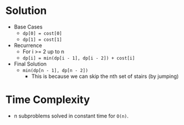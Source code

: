 # Solution
- Base Cases
  - `dp[0] = cost[0]`
  - `dp[1] = cost[1]`
- Recurrence
  - For i >= 2 up to n
  - `dp[i] = min(dp[i - 1], dp[i - 2]) + cost[i]`
- Final Solution
  - `min(dp[n - 1], dp[n - 2])`
    - This is because we can skip the nth set of stairs (by jumping)

# Time Complexity
- n subproblems solved in constant time for `O(n)`.